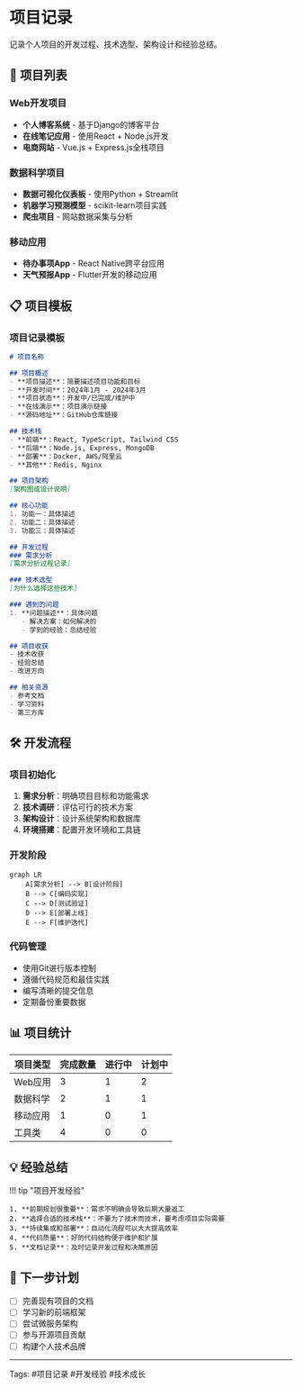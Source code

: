 # 项目记录

记录个人项目的开发过程、技术选型、架构设计和经验总结。

## 🚀 项目列表

### Web开发项目
- **个人博客系统** - 基于Django的博客平台
- **在线笔记应用** - 使用React + Node.js开发
- **电商网站** - Vue.js + Express.js全栈项目

### 数据科学项目
- **数据可视化仪表板** - 使用Python + Streamlit
- **机器学习预测模型** - scikit-learn项目实践
- **爬虫项目** - 网站数据采集与分析

### 移动应用
- **待办事项App** - React Native跨平台应用
- **天气预报App** - Flutter开发的移动应用

## 📋 项目模板

### 项目记录模板
```markdown
# 项目名称

## 项目概述
- **项目描述**：简要描述项目功能和目标
- **开发时间**：2024年1月 - 2024年3月
- **项目状态**：开发中/已完成/维护中
- **在线演示**：项目演示链接
- **源码地址**：GitHub仓库链接

## 技术栈
- **前端**：React, TypeScript, Tailwind CSS
- **后端**：Node.js, Express, MongoDB
- **部署**：Docker, AWS/阿里云
- **其他**：Redis, Nginx

## 项目架构
[架构图或设计说明]

## 核心功能
1. 功能一：具体描述
2. 功能二：具体描述
3. 功能三：具体描述

## 开发过程
### 需求分析
[需求分析过程记录]

### 技术选型
[为什么选择这些技术]

### 遇到的问题
1. **问题描述**：具体问题
   - 解决方案：如何解决的
   - 学到的经验：总结经验

## 项目收获
- 技术收获
- 经验总结
- 改进方向

## 相关资源
- 参考文档
- 学习资料
- 第三方库
```

## 🛠️ 开发流程

### 项目初始化
1. **需求分析**：明确项目目标和功能需求
2. **技术调研**：评估可行的技术方案
3. **架构设计**：设计系统架构和数据库
4. **环境搭建**：配置开发环境和工具链

### 开发阶段
```mermaid
graph LR
    A[需求分析] --> B[设计阶段]
    B --> C[编码实现]
    C --> D[测试验证]
    D --> E[部署上线]
    E --> F[维护迭代]
```

### 代码管理
- 使用Git进行版本控制
- 遵循代码规范和最佳实践
- 编写清晰的提交信息
- 定期备份重要数据

## 📊 项目统计

| 项目类型 | 完成数量 | 进行中 | 计划中 |
|---------|---------|-------|-------|
| Web应用  | 3       | 1     | 2     |
| 数据科学 | 2       | 1     | 1     |
| 移动应用 | 1       | 0     | 1     |
| 工具类   | 4       | 0     | 0     |

## 💡 经验总结

!!! tip "项目开发经验"
    
    1. **前期规划很重要**：需求不明确会导致后期大量返工
    2. **选择合适的技术栈**：不要为了技术而技术，要考虑项目实际需要
    3. **持续集成和部署**：自动化流程可以大大提高效率
    4. **代码质量**：好的代码结构便于维护和扩展
    5. **文档记录**：及时记录开发过程和决策原因

## 🎯 下一步计划

- [ ] 完善现有项目的文档
- [ ] 学习新的前端框架
- [ ] 尝试微服务架构
- [ ] 参与开源项目贡献
- [ ] 构建个人技术品牌

---

Tags: #项目记录 #开发经验 #技术成长 